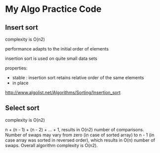 My Algo Practice Code
========================

Insert sort
------------------------
complexity is O(n2)

performance adapts to the initial order of elements

insertion sort is used on quite small data sets

properties:

* stable : insertion sort retains relative order of the same elements
* in place
  
http://www.algolist.net/Algorithms/Sorting/Insertion_sort


Select sort
------------------------
complexity is O(n2)

n + (n - 1) + (n - 2) + ... + 1, results in O(n2) number of comparisons. Number of swaps may vary from zero (in case of sorted array) to n - 1 (in case array was sorted in reversed order), which results in O(n) number of swaps. Overall algorithm complexity is O(n2).
